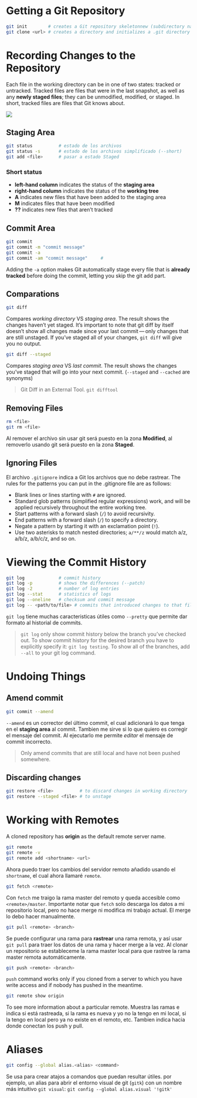 # Getting a Git Repository

```sh
git init        # creates a Git repository skeletonnew (subdirectory named .git)
git clone <url> # creates a directory and initializes a .git directory inside it
```



# Recording Changes to the Repository

Each file in the working directory can be in one of two states: tracked or untracked. Tracked files are files that were in the last snapshot, as well as any **newly staged files**; they can be unmodified, modified, or staged. In short, tracked files are files that Git knows about.

![](https://git-scm.com/book/en/v2/images/lifecycle.png)

## Staging Area

```sh
git status          # estado de los archivos
git status -s       # estado de los archivos simplificado (--short)
git add <file>      # pasar a estado Staged
```

### Short status

* **left-hand column** indicates the status of the **staging area**
* **right-hand column** indicates the status of the **working tree**
* **A** indicates new files that have been added to the staging area
* **M** indicates files that have been modified
* **??** indicates new files that aren’t tracked


## Commit Area

```sh
git commit
git commit -m "commit message"
git commit -a
git commit -am "commit message"     # 
```

Adding the `-a` option makes Git automatically stage every file that is **already tracked** before doing the commit, letting you skip the git add part.


## Comparations

```sh
git diff
```

Compares *working directory* VS *staging area*. The result shows the changes haven’t yet staged. It’s important to note that git diff by itself doesn’t show all changes made since your last commit — only changes that are still unstaged. If you’ve staged all of your changes, `git diff` will give you no output.

```sh
git diff --staged
```

Compares *staging area* VS *last commit*. The result shows the changes you’ve staged that will go into your next commit. (`--staged` and `--cached` are synonyms)

> Git Diff in an External Tool. `git difftool`




## Removing Files

```sh
rm <file>
git rm <file>
```

Al remover el archivo sin usar git será puesto en la zona **Modified**, al removerlo usando git será puesto en la zona **Staged**.


## Ignoring Files

El archivo `.gitignore` indica a Git los archivos que no debe rastrear. The rules for the patterns you can put in the .gitignore file are as follows:

* Blank lines or lines starting with `#` are ignored.
* Standard glob patterns (simplified regular expressions) work, and will be applied recursively throughout the entire working tree.
* Start patterns with a forward slash (`/`) to avoid recursivity.
* End patterns with a forward slash (`/`) to specify a directory.
* Negate a pattern by starting it with an exclamation point (`!`).
* Use two asterisks to match nested directories; `a/**/z` would match a/z, a/b/z, a/b/c/z, and so on.





# Viewing the Commit History

```sh
git log             # commit history
git log -p          # shows the differences (--patch)
git log -2          # number of log entries
git log --stat      # statistics of logs
git log --oneline   # checksum and commit message
git log -- <path/to/file> # commits that introduced changes to that file
```

`git log` tiene muchas caracteristicas útiles como `--pretty` que permite dar formato al historial de commits.

> `git log` only show commit history below the branch you’ve checked out. To show commit history for the desired branch you have to explicitly specify it: `git log testing`. To show all of the branches, add `--all` to your git log command.


# Undoing Things

## Amend commit

```sh
git commit --amend
```

`--amend` es un corrector del último commit, el cual adicionará lo que tenga en el **staging area** al commit. Tambien me sirve si lo que quiero es corregir el mensaje del commit. Al ejecutarlo me permite *editar* el mensaje de commit incorrecto.

> Only amend commits that are still local and have not been pushed somewhere.


## Discarding changes

```sh
git restore <file>          # to discard changes in working directory
git restore --staged <file> # to unstage
```



# Working with Remotes

A cloned repository has **origin** as the default remote server name.

```sh
git remote
git remote -v
git remote add <shortname> <url>
```

Ahora puedo traer los cambios del servidor remoto añadido usando el `shortname`, el cual ahora llamaré `remote`.

```sh
git fetch <remote>
```

Con `fetch` me traigo la rama master del remoto y queda accesible como `<remote>/master`. Importante notar que `fetch` solo descarga los datos a mi repositorio local, pero no hace merge ni modifica mi trabajo actual. El merge lo debo hacer manualmente.

```sh
git pull <remote> <branch>
```

Se puede configurar una rama para **rastrear** una rama remota, y así usar `git pull` para traer los datos de una rama y hacer merge a la vez. Al clonar un repositorio se estableceme la rama master local para que rastree la rama master remota automáticamente.

```sh
git push <remote> <branch>
```

`push` command works only if you cloned from a server to which you have write access and if nobody has pushed in the meantime.


```sh
git remote show origin
```

To see more information about a particular remote. Muestra las ramas e indica si está rastreada, si la rama es nueva y yo no la tengo en mi local, si la tengo en local pero ya no existe en el remoto, etc. Tambien indica hacia donde conectan los push y pull.



# Aliases

```sh
git config --global alias.<alias> <command>
```

Se usa para crear atajos a comandos que puedan resultar útiles. por ejemplo, un alias para abrir el entorno visual de git (`gitk`) con un nombre más intuitivo `git visual`: `git config --global alias.visual '!gitk'`
